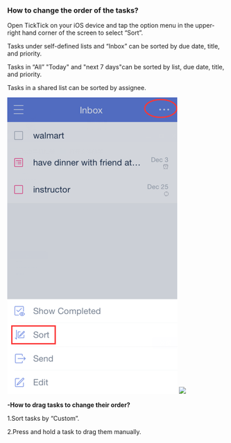 ### How to change the order of the tasks?
Open TickTick on your iOS device and tap the option menu in the upper-right hand corner of the screen to select “Sort”.

Tasks under self-defined lists and “Inbox” can be sorted by due date, title, and priority.

Tasks in “All” "Today" and "next 7 days"can be sorted by list, due date, title, and priority.

Tasks in a shared list can be sorted by assignee.

![](sort.png)
![](sort12.jpg)


**-How to drag tasks to change their order?**

1.Sort tasks by “Custom”.

2.Press and hold a task to drag them manually.





